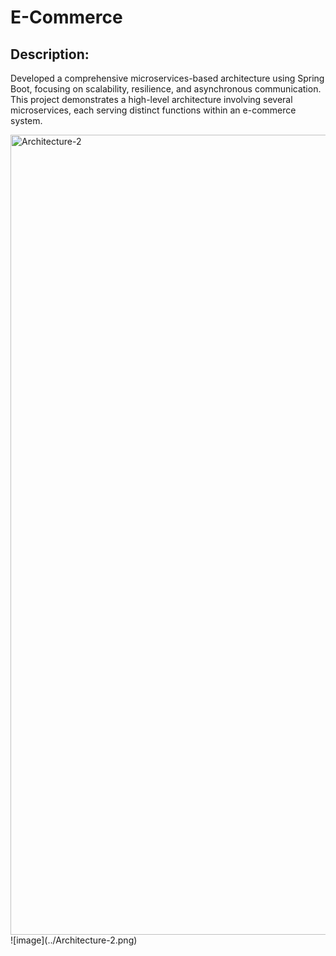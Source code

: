<!DOCTYPE html>

<head>
</head>

<body>
    <h1>E-Commerce</h1>
  <h2>Description:</h2>
  <p>Developed a comprehensive microservices-based architecture using Spring Boot, focusing on scalability, resilience, and asynchronous communication. This 
     project demonstrates a high-level architecture involving several microservices, each serving distinct functions within an e-commerce system.</p>
<img width="1280" alt="Architecture-2" src="https://github.com/user-attachments/assets/1730dee4-611e-458d-81a7-19e8fc852f87">
    ![image](../Architecture-2.png)
</body>

</html>
